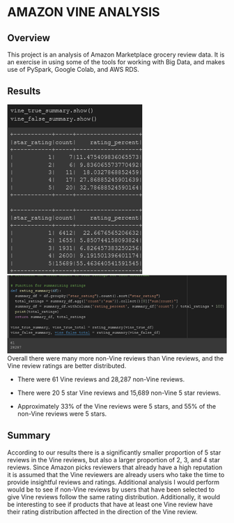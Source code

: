 # AMAZON VINE ANALYSIS

## Overview
This project is an analysis of Amazon Marketplace grocery review data. It is an exercise in using some of the tools for working with Big Data, and makes use of PySpark, Google Colab, and AWS RDS. 

## Results
![Final Dataframes](amazon_analysis_dataframe.png) ![Review Counts](amazon_analysis_counts.png)
Overall there were many more non-Vine reviews than Vine reviews, and the Vine review ratings are better distributed.

<!-- How many Vine reviews and non-Vine reviews were there? -->
* There were 61 Vine reviews and 28,287 non-Vine reviews.
<!-- How many Vine reviews were 5 stars? How many non-Vine reviews were 5 stars? -->
* There were 20 5 star Vine reviews and 15,689 non-Vine 5 star reviews.
<!-- What percentage of Vine reviews were 5 stars? What percentage of non-Vine reviews were 5 stars? -->
* Approximately 33% of the Vine reviews were 5 stars, and 55% of the non-Vine reviews were 5 stars.

## Summary
<!-- Is there any positivity bias for reviews in the Vine program? Use the results to support your statement. Then provide an additional analysis that you could do to with the dataset to support your statement. -->
<!-- Additional a t-test could help -->
<!-- Analysis to see if Vine reviews have an effect on non-Vine reviews. -->
According to our results there is a significantly smaller proportion of 5 star reviews in the Vine reviews, but also a larger proportion of 2, 3, and 4 star reviews. Since Amazon picks reviewers that already have a high reputation it is assumed that the Vine reviewers are already users who take the time to provide insightful reviews and ratings. Additional analysis I would perform would be to see if non-Vine reviews by users that have been selected to give Vine reviews follow the same rating distribution. 
Additionally, it would be interesting to see if products that have at least one Vine review have their rating distribution affected in the direction of the Vine review. 

